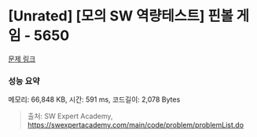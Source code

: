 # [Unrated] [모의 SW 역량테스트] 핀볼 게임 - 5650 

[문제 링크](https://swexpertacademy.com/main/code/problem/problemDetail.do?contestProbId=AWXRF8s6ezEDFAUo) 

### 성능 요약

메모리: 66,848 KB, 시간: 591 ms, 코드길이: 2,078 Bytes



> 출처: SW Expert Academy, https://swexpertacademy.com/main/code/problem/problemList.do